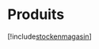 # Produits

[!include[stockenmagasin](produits.stockenmagasin.autogen.md)]












































































































































